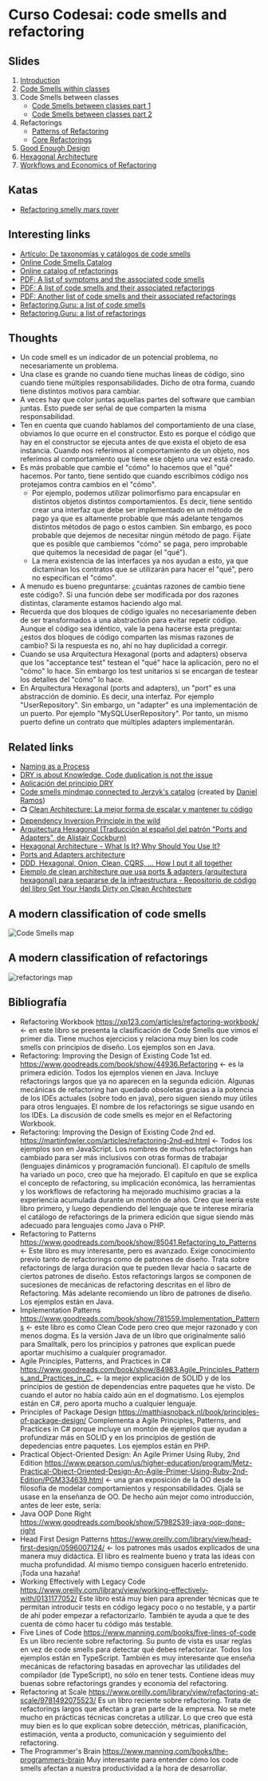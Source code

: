 # Curso Codesai: code smells and refactoring

## Slides
1. [Introduction](./documentation/slides/1_Introduction.pdf)
2. [Code Smells within classes](documentation/slides/2_Code_Smells_within_classes.pdf)
3. Code Smells between classes
   * [Code Smells between classes part 1](documentation/slides/3a_Code_Smells_between_classes.pdf)
   * [Code Smells between classes part 2](documentation/slides/3b_Code_Smells_between_classes.pdf)
4. Refactorings
   * [Patterns of Refactoring](documentation/slides/4a_Patterns_of_Refactoring.pdf)
   * [Core Refactorings](documentation/slides/4b_Core_Refactorings.pdf)
5. [Good Enough Design](documentation/slides/5_Good_Enough_Design.pdf)
6. [Hexagonal Architecture](documentation/slides/6_Hexagonal_Architecture.pdf)
7. [Workflows and Economics of Refactoring](documentation/slides/7_Workflows_and_Economics_of_Refactoring.pdf)

## Katas
* [Refactoring smelly mars rover](./katas/refactoring-smelly-mars-rover)

## Interesting links
* [Artículo: De taxonomías y catálogos de code smells](https://codesai.com/posts/2022/09/code-smells-taxonomies-and-catalogs)
* [Online Code Smells Catalog](https://luzkan.github.io/smells/)
* [Online catalog of refactorings](https://refactoring.com/catalog/)
* [PDF: A list of symptoms and the associated code smells](documentation/smells-and-their-solutions/wake_symptoms_and_smells.pdf)
* [PDF: A list of code smells and their associated refactorings](documentation/smells-and-their-solutions/wake_smells_to_refactorings.pdf)
* [PDF: Another list of code smells and their associated refactorings](documentation/smells-and-their-solutions/wake_smells_to_refactorings.pdf)
* [Refactoring.Guru: a list of code smells](https://refactoring.guru/refactoring/smells)
* [Refactoring.Guru: a list of refactorings](https://refactoring.guru/refactoring/techniques)

## Thoughts
* Un code smell es un indicador de un potencial problema, no necesariamente un problema.
* Una clase es grande no cuando tiene muchas líneas de código, sino cuando tiene múltiples responsabilidades. Dicho de otra forma, cuando tiene distintos motivos para cambiar.
* A veces hay que color juntas aquellas partes del software que cambian juntas. Esto puede ser señal de que comparten la misma responsabilidad.
* Ten en cuenta que cuando hablamos del comportamiento de una clase, obviamos lo que ocurre en el constructor. Esto es porque el código que hay en el constructor se ejecuta antes de que exista el objeto de esa instancia. Cuando nos referimos al comportamiento de un objeto, nos referimos al comportamiento que tiene ese objeto una vez está creado.
* Es más probable que cambie el "cómo" lo hacemos que el "qué" hacemos. Por tanto, tiene sentido que cuando escribímos código nos protejamos contra cambios en el "cómo". 
  * Por ejemplo, podemos utilizar polimorfismo para encapsular en distintos objetos distintos comportamientos. Es decir, tiene sentido crear una interfaz que debe ser implementado en un método de pago ya que es altamente probable que más adelante tengamos distintos métodos de pago o estos cambien. Sin embargo, es poco probable que dejemos de necesitar ningún método de pago. Fíjate que es posible que cambiemos "cómo" se paga, pero improbable que quitemos la necesidad de pagar (el "qué").
  * La mera existencia de las interfaces ya nos ayudan a esto, ya que dictaminan los contratos que se utilizarán para hacer el "qué", pero no especifican el "cómo".
* A menudo es bueno preguntarse: ¿cuántas razones de cambio tiene este código?. Si una función debe ser modificada por dos razones distintas, claramente estamos haciendo algo mal. 
* Recuerda que dos bloques de código iguales no necesariamente deben de ser transformados a una abstractión para evitar repetir código. Aunque el código sea idéntico, vale la pena hacerse esta pregunta: ¿estos dos bloques de código comparten las mismas razones de cambio? Si la respuesta es no, ahí no hay duplicidad a corregir.
* Cuando se usa Arquitectura Hexagonal (ports and adapters) observa que los "acceptance test" testean el "qué" hace la aplicación, pero no el "cómo" lo hace. Sin embargo los test unitarios si se encargan de testear los detalles del "cómo" lo hace.
* En Arquitectura Hexagonal (ports and adapters), un "port" es una abstracción de dominio. Es decir, una interfaz. Por ejemplo "UserRepository". Sin embargo, un "adapter" es una implementación de un puerto. Por ejemplo "MySQLUserRepository". Por tanto, un mismo puerto define un contrato que múltiples adapters implementarán.

## Related links
* [Naming as a Process](https://www.digdeeproots.com/articles/on/naming-process/)
* [DRY is about Knowledge. Code duplication is not the issue](https://verraes.net/2014/08/dry-is-about-knowledge/)
* [Aplicación del principio DRY](https://www.eferro.net/2015/05/aplicacion-del-principio-dry.html)
* [Code smells mindmap connected to Jerzyk's catalog](https://www.mindmeister.com/app/map/3025490820?t=nCw69SqYKL) (created by [Daniel Ramos](https://twitter.com/DanielRamosAcos))
* 📺 [Clean Architecture: La mejor forma de escalar y mantener tu código](https://www.youtube.com/watch?v=y3MWfPDmVqo)
* [Dependency Inversion Principle in the wild](https://martinfowler.com/articles/dipInTheWild.html)
* [Arquitectura Hexagonal
  (Traducción al español del patrón "Ports and Adapters", de Alistair Cockburn)](https://jmgarridopaz.github.io/content/arquitecturahexagonal.html)
* [Hexagonal Architecture - What Is It? Why Should You Use It?](https://www.happycoders.eu/software-craftsmanship/hexagonal-architecture/)
* [Ports and Adapters architecture](https://herbertograca.com/2017/09/14/ports-adapters-architecture/)
* [DDD, Hexagonal, Onion, Clean, CQRS, … How I put it all together](https://herbertograca.com/2017/11/16/explicit-architecture-01-ddd-hexagonal-onion-clean-cqrs-how-i-put-it-all-together/)
* [Ejemplo de clean architecture que usa ports & adapters (arquitectura hexagonal) para separarse de la infraestructura - Repositorio de código del libro Get Your Hands Dirty on Clean Architecture](https://github.com/thombergs/buckpal)

## A modern classification of code smells
![Code Smells map](documentation/images/code_smells_wake_map.png)

## A modern classification of refactorings
![refactorings map](documentation/images/refactoring_edicion_2.jpeg)

## Bibliografía
* Refactoring Workbook https://xp123.com/articles/refactoring-workbook/ <- en este libro se presenta la clasificación de Code Smells que vimos el primer día.
Tiene muchos ejercicios y relaciona muy bien los code smells con principios de diseño. Los ejemplos son en Java.
* Refactoring: Improving the Design of Existing Code 1st ed. https://www.goodreads.com/book/show/44936.Refactoring <- es la primera edición.
Todos los ejemplos vienen en Java. Incluye refactorings largos que ya no aparecen en la segunda edición.
Algunas mecánicas de refactoring han quedado obsoletas gracias a la potencia de los IDEs actuales (sobre todo en java), pero siguen siendo muy útiles
para otros lenguajes. El nombre de los refactorings se sigue usando en los IDEs.
La discusión de code smells es mejor en el Refactoring Workbook.
* Refactoring: Improving the Design of Existing Code 2nd ed. https://martinfowler.com/articles/refactoring-2nd-ed.html <- Todos los ejemplos son en JavaScript.
Los nombres de muchos refactorings han cambiado para ser más inclusivos con  otras formas de trabajar (lenguajes dinámicos y programación
funcional). El capítulo de smells ha variado un poco, creo que ha mejorado.
El capítulo en que se explica el concepto de refactoring, su implicación económica, las herramientas y los workflows de refactoring ha mejorado
muchísimo gracias a la experiencia acumulada durante un montón de años.
Creo que leería este libro primero, y luego dependiendo del lenguaje que te interese miraría el catálogo de refactorings de la primera edición
que sigue siendo más adecuado para lenguajes como Java o PHP.
* Refactoring to Patterns https://www.goodreads.com/book/show/85041.Refactoring_to_Patterns <- Este libro es muy interesante, pero es avanzado.
Exige conocimiento previo tanto de refactorings como de patrones de diseño.
Trata sobre refactorings de larga duración que te pueden llevar hacia o sacarte de ciertos patrones de diseño.
Estos refactorings largos se componen de sucesiones de mecánicas de refactoring descritas en el libro de Refactoring.
Más adelante recomiendo un libro de patrones de diseño. Los ejemplos están en Java.
* Implementation Patterns https://www.goodreads.com/book/show/781559.Implementation_Patterns <- este libro es como Clean Code pero creo que mejor razonado y con menos dogma. Es la versión Java de un libro que originalmente salió para Smalltalk, pero los principios y patrones que explican puede aportar muchísimo a cualquier programador.
* Agile Principles, Patterns, and Practices in C# https://www.goodreads.com/book/show/84983.Agile_Principles_Patterns_and_Practices_in_C_
<- la mejor explicación de SOLID y de los principios de gestión de dependencias entre paquetes que he visto. De cuando el autor no había caído aún en el dogmatismo. Los ejemplos están en C#, pero aporta mucho a cualquier lenguaje.
* Principles of Package Design https://matthiasnoback.nl/book/principles-of-package-design/
Complementa a Agile Principles, Patterns, and Practices in C# porque incluye un montón de ejemplos que ayudan a profundizar más en SOLID y en los principios de gestión de depedencias entre paquetes. Los ejemplos están en PHP.
* Practical Object-Oriented Design: An Agile Primer Using Ruby, 2nd Edition https://www.pearson.com/us/higher-education/program/Metz-Practical-Object-Oriented-Design-An-Agile-Primer-Using-Ruby-2nd-Edition/PGM334639.html <- una gran exposición de la OO desde la filosofía de modelar comportamientos y responsabilidades. Ojalá se usase en la enseñanza de OO. De hecho aún mejor como introducción, antes de leer este, sería:
* Java OOP Done Right https://www.goodreads.com/book/show/57982539-java-oop-done-right
* Head First Design Patterns https://www.oreilly.com/library/view/head-first-design/0596007124/ <- los patrones más usados explicados de una manera muy didáctica.
El libro es realmente bueno y trata las ideas con mucha profundidad. Al mismo tiempo consiguen hacerlo entretenido. ¡Toda una hazaña!
* Working Effectively with Legacy Code
https://www.oreilly.com/library/view/working-effectively-with/0131177052/
Este libro está muy bien para aprender técnicas que te permitan introducir tests en código legacy poco o no testable, y a partir de ahí poder empezar a refactorizarlo. También te ayuda a que te des cuenta de cómo hacer tu código más testable.
* Five Lines of Code
https://www.manning.com/books/five-lines-of-code
Es un libro reciente sobre refactoring. Su punto de vista es usar reglas en vez de code smells para detectar qué debes refactorizar. Todos los ejemplos están en TypeScript.
También es muy interesante que enseña mecánicas de refactoring basadas en aprovechar las utilidades del compilador (de TypeScript), no sólo en tener tests.
Contiene ideas muy buenas sobre refactorings grandes y economía del refactoring.
* Refactoring at Scale
https://www.oreilly.com/library/view/refactoring-at-scale/9781492075523/
Es un libro reciente sobre refactoring. Trata de refactorings largos que afectan a gran parte de la empresa. No se mete mucho en prácticas técnicas concretas a utilizar.
Lo que creo que está muy bien es lo que explican sobre detección, métricas, planificación, estimación, venta a producto, comunicación y seguimiento del refactoring.
* The Programmer's Brain
https://www.manning.com/books/the-programmers-brain
Muy interesante para entender cómo los code smells afectan a nuestra productividad a la hora de desarrollar. 